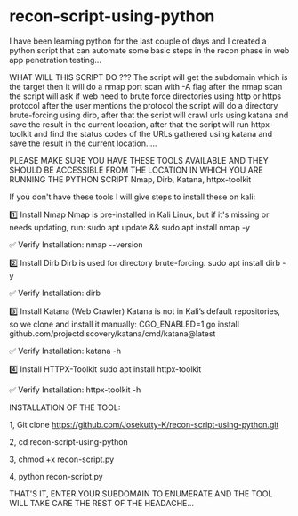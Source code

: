 # recon-script-using-python
I have been learning python for the last couple of days and I created a python script that can automate some basic steps in the recon phase in web app penetration testing...

WHAT WILL THIS SCRIPT DO ???
The script will get the subdomain which is the target then it will do a nmap port scan with -A flag after the nmap scan the script will ask if web need to brute force directories using http or https protocol after the user mentions the protocol the script will do a directory brute-forcing using dirb, after that the script will crawl urls using katana and save the result in the current location, after that the script will run httpx-toolkit and find the status codes of the URLs gathered using katana and save the result in the current location.....


PLEASE MAKE SURE YOU HAVE THESE TOOLS AVAILABLE AND THEY SHOULD BE ACCESSIBLE FROM THE LOCATION IN WHICH YOU ARE RUNNING THE PYTHON SCRIPT
Nmap, Dirb, Katana, httpx-toolkit

If you don't have these tools I will give steps to install these on kali:

1️⃣ Install Nmap
Nmap is pre-installed in Kali Linux, but if it's missing or needs updating, run:
sudo apt update && sudo apt install nmap -y

✅ Verify Installation:
nmap --version

2️⃣ Install Dirb
Dirb is used for directory brute-forcing.
sudo apt install dirb -y

✅ Verify Installation:
dirb

3️⃣ Install Katana (Web Crawler)
Katana is not in Kali’s default repositories, so we clone and install it manually:
CGO_ENABLED=1 go install github.com/projectdiscovery/katana/cmd/katana@latest

✅ Verify Installation:
katana -h

4️⃣ Install HTTPX-Toolkit
sudo apt install httpx-toolkit

✅ Verify Installation:
httpx-toolkit -h

INSTALLATION OF THE TOOL:

1, Git clone https://github.com/Josekutty-K/recon-script-using-python.git

2, cd recon-script-using-python

3, chmod +x recon-script.py

4, python recon-script.py

THAT'S IT, ENTER YOUR SUBDOMAIN TO ENUMERATE AND THE TOOL WILL TAKE CARE THE REST OF THE HEADACHE...

